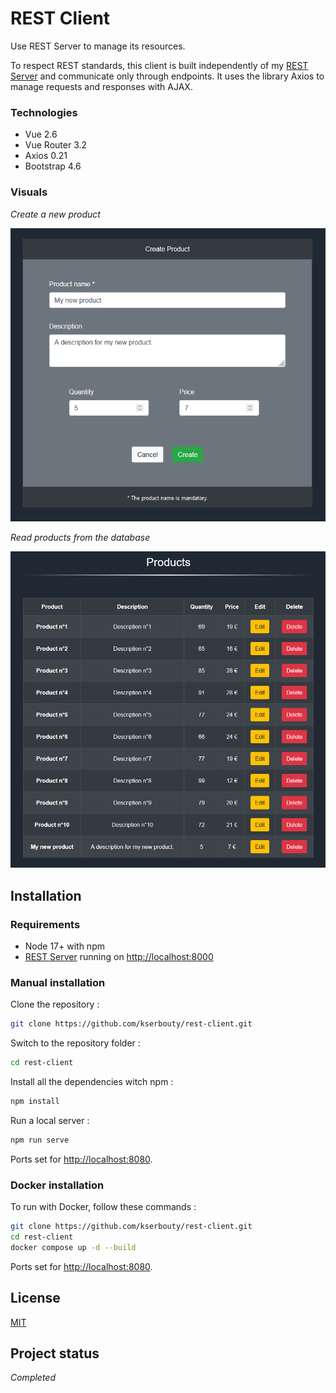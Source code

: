 # REST Client

Use REST Server to manage its resources.

To respect REST standards, this client is built independently of
my [REST Server](https://github.com/kserbouty/rest-server)
and communicate only through endpoints. It uses the library Axios to manage requests and responses with AJAX.

### Technologies

- Vue 2.6
- Vue Router 3.2
- Axios 0.21
- Bootstrap 4.6

### Visuals

*Create a new product*

![image](./docs/screenshots/create-form.png)

*Read products from the database*

![image](./docs/screenshots/product-list.png)

## Installation

### Requirements

- Node 17+ with npm
- [REST Server](https://github.com/kserbouty/rest-server) running on <http://localhost:8000>

### Manual installation

Clone the repository :

```bash
git clone https://github.com/kserbouty/rest-client.git
```

Switch to the repository folder :

```bash
cd rest-client
```

Install all the dependencies witch npm :

```bash
npm install
```

Run a local server :

```bash
npm run serve
```

Ports set for <http://localhost:8080>.

### Docker installation

To run with Docker, follow these commands :

```bash
git clone https://github.com/kserbouty/rest-client.git
cd rest-client
docker compose up -d --build
```

Ports set for <http://localhost:8080>.

## License

[MIT](./LICENSE.md)

## Project status

*Completed*
